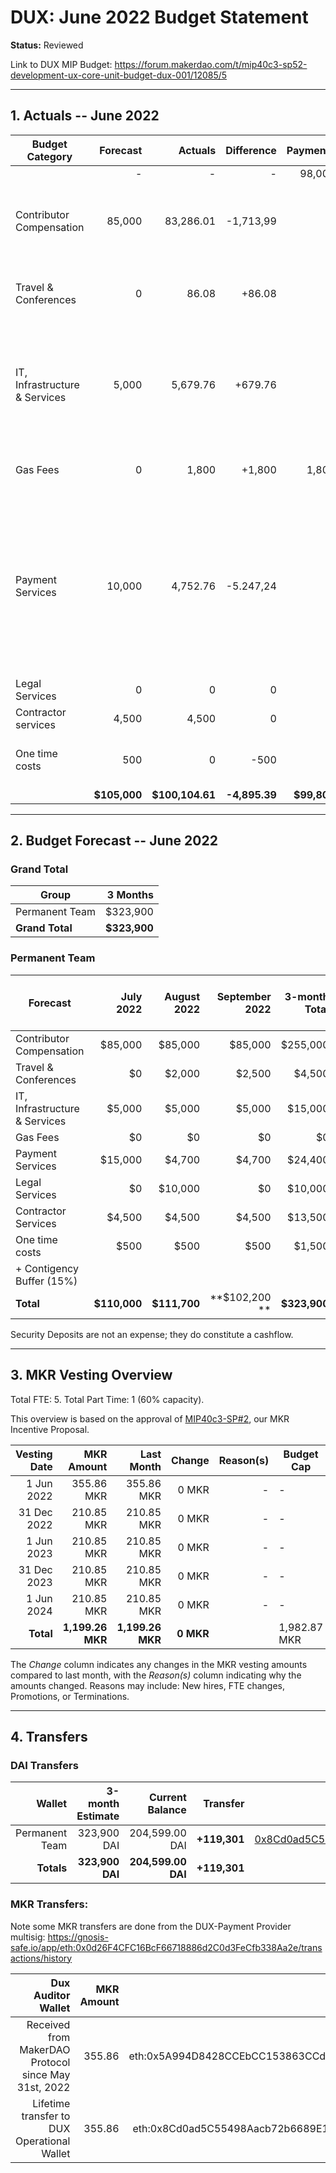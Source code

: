 # DUX: June 2022 Budget Statement

**Status:** Reviewed

Link to DUX MIP Budget: https://forum.makerdao.com/t/mip40c3-sp52-development-ux-core-unit-budget-dux-001/12085/5

---

## 1. Actuals -- June 2022

| Budget Category               |     Forecast |         Actuals |    Difference |    Payments |                                                                                                                  Comment |
| ----------------------------- | -----------: | --------------: | ------------: | ----------: | -----------------------------------------------------------------------------------------------------------------------: |
|                               |            - |               - |             - |      98,000 |                                                                                                                          |
| Contributor Compensation      |       85,000 |       83,286.01 |     -1,713,99 |           - |                                                                            Variation on estimate. No outstanding reason. |
| Travel & Conferences          |            0 |           86.08 |        +86.08 |           - |                                                                             Untracked expenses from previous activities. |
| IT, Infrastructure & Services |        5,000 |        5,679.76 |       +679.76 |           - |                                                    Slight deviation from server expenses and included new monthly costs. |
| Gas Fees                      |            0 |           1,800 |        +1,800 |       1,800 |                                                                                Purchased ETH for gas fees and dux wallet |
| Payment Services              |       10,000 |        4,752.76 |     -5.247,24 |           - | Expected to pay a different amount because of the MKR transfer costs. See MKR transfers for full details of the expenses |
| Legal Services                |            0 |               0 |             0 |           - |                                                                                                                        - |
| Contractor services           |        4,500 |           4,500 |             0 |           - |                                                                                                                        - |
| One time costs                |          500 |               0 |          -500 |           - |                                                                                       No one time costs used this month. |
|                               | **$105,000** | **$100,104.61** | **-4,895.39** | **$99,800** |                                                                                                                        - |

---

## 2. Budget Forecast -- June 2022

### Grand Total

| Group           |     3 Months |
| --------------- | -----------: |
| Permanent Team  |     $323,900 |
| **Grand Total** | **$323,900** |

### Permanent Team

| Forecast                      |    July 2022 |  August 2022 | September 2022 | 3-month Total | MIP Budget Forecast/ CAP |
| ----------------------------- | -----------: | -----------: | -------------: | ------------: | -----------------------: |
| Contributor Compensation      |      $85,000 |      $85,000 |        $85,000 |      $255,000 |                 $275,000 |
| Travel & Conferences          |           $0 |       $2,000 |         $2,500 |        $4,500 |                  $13,500 |
| IT, Infrastructure & Services |       $5,000 |       $5,000 |         $5,000 |       $15,000 |                  $27,000 |
| Gas Fees                      |           $0 |           $0 |             $0 |            $0 |                   $3,000 |
| Payment Services              |      $15,000 |       $4,700 |         $4,700 |       $24,400 |                  $19,500 |
| Legal Services                |           $0 |      $10,000 |             $0 |       $10,000 |                  $16,500 |
| Contractor Services           |       $4,500 |       $4,500 |         $4,500 |       $13,500 |                  $45,000 |
| One time costs                |         $500 |         $500 |           $500 |        $1,500 |                  $21,000 |
| + Contigency Buffer (15%)     |              |              |                |               |                  $63,075 |
| **Total**                     | **$110,000** | **$111,700** |  **$102,200 ** |  **$323,900** |             **$483,575** |

Security Deposits are not an expense; they do constitute a cashflow.

---

## 3. MKR Vesting Overview

Total FTE: 5. Total Part Time: 1 (60% capacity).

This overview is based on the approval of [MIP40c3-SP#2](https://forum.makerdao.com/t/mip40c3-sp27-development-ux-core-unit-mkr-budget-dux-001/9777), our MKR Incentive Proposal.

| Vesting Date |       MKR Amount |       Last Month |    Change | Reason(s) | Budget Cap   | MKR Actuals |
| -----------: | ---------------: | ---------------: | --------: | --------: | ------------ | ----------- |
|   1 Jun 2022 |       355.86 MKR |       355.86 MKR |     0 MKR |         - | -            | 355.86      |
|  31 Dec 2022 |       210.85 MKR |       210.85 MKR |     0 MKR |         - | -            | -           |
|   1 Jun 2023 |       210.85 MKR |       210.85 MKR |     0 MKR |         - | -            | -           |
|  31 Dec 2023 |       210.85 MKR |       210.85 MKR |     0 MKR |         - | -            | -           |
|   1 Jun 2024 |       210.85 MKR |       210.85 MKR |     0 MKR |         - | -            | -           |
|    **Total** | **1,199.26 MKR** | **1,199.26 MKR** | **0 MKR** |           | 1,982.87 MKR | 355.86      |

The _Change_ column indicates any changes in the MKR vesting amounts compared to last month, with the _Reason(s)_ column indicating why the amounts changed. Reasons may include: New hires, FTE changes, Promotions, or Terminations.

---

## 4. Transfers

### DAI Transfers

|         Wallet | 3-month Estimate |    Current Balance |     Transfer |                                                                                                                    Multi-sig Address |
| -------------: | ---------------: | -----------------: | -----------: | -----------------------------------------------------------------------------------------------------------------------------------: |
| Permanent Team |      323,900 DAI |     204,599.00 DAI | **+119,301** | [0x8Cd0ad5C55498Aacb72b6689E1da5A284C69c0C7](https://gnosis-safe.io/app/#/safes/0x8Cd0ad5C55498Aacb72b6689E1da5A284C69c0C7/balances) |
|     **Totals** |  **323,900 DAI** | **204,599.00 DAI** | **+119,301** |                                                                                                                                      |

### MKR Transfers:

Note some MKR transfers are done from the DUX-Payment Provider multisig: https://gnosis-safe.io/app/eth:0x0d26F4CFC16BcF66718886d2C0d3FeCfb338Aa2e/transactions/history

|                                   Dux Auditor Wallet | MKR Amount |                              Multi-sig address |
| ---------------------------------------------------: | ---------: | ---------------------------------------------: |
| Received from MakerDAO Protocol since May 31st, 2022 |     355.86 | eth:0x5A994D8428CCEbCC153863CCdA9D2Be6352f89ad |
|          Lifetime transfer to DUX Operational Wallet |     355.86 | eth:0x8Cd0ad5C55498Aacb72b6689E1da5A284C69c0C7 |
